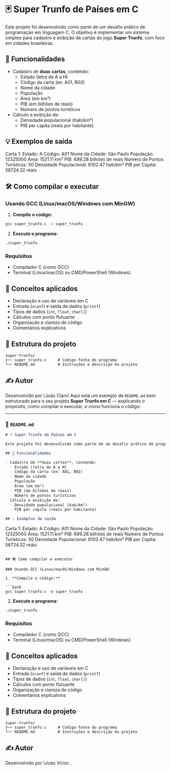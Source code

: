 # 🃏 Super Trunfo de Países em C

Este projeto foi desenvolvido como parte de um desafio prático de programação em linguagem C. O objetivo é implementar um sistema simples para cadastro e exibição de cartas do jogo **Super Trunfo**, com foco em cidades brasileiras.

## 🚀 Funcionalidades

- Cadastro de **duas cartas**, contendo:
  - Estado (letra de A a H)
  - Código da carta (ex: A01, B02)
  - Nome da cidade
  - População
  - Área (em km²)
  - PIB (em bilhões de reais)
  - Número de pontos turísticos
- Cálculo e exibição de:
  - Densidade populacional (hab/km²)
  - PIB per capita (reais por habitante)

## 💡 Exemplos de saída

Carta 1:
Estado: A
Código: A01
Nome da Cidade: São Paulo
População: 12325000
Área: 1521.11 km²
PIB: 699.28 bilhões de reais
Número de Pontos Turísticos: 50
Densidade Populacional: 8102.47 hab/km²
PIB per Capita: 56724.32 reais

## 🛠️ Como compilar e executar

### Usando GCC (Linux/macOS/Windows com MinGW)

1. **Compile o código:**

```bash
gcc super_trunfo.c -o super_trunfo
````

2. **Execute o programa:**

```bash
./super_trunfo
```

### Requisitos

* Compilador C (como GCC)
* Terminal (Linux/macOS) ou CMD/PowerShell (Windows)

## 🧠 Conceitos aplicados

* Declaração e uso de variáveis em C
* Entrada (`scanf`) e saída de dados (`printf`)
* Tipos de dados (`int`, `float`, `char[]`)
* Cálculos com ponto flutuante
* Organização e clareza de código
* Comentários explicativos

## 📁 Estrutura do projeto

```
super-trunfo/
├── super_trunfo.c     # Código-fonte do programa
└── README.md          # Instruções e descrição do projeto
```

## ✍️ Autor

Desenvolvido por \João Claro! Aqui está um exemplo de `README.md` bem estruturado para o seu projeto **Super Trunfo em C** — explicando o propósito, como compilar e executar, e como funciona o código:

---

### 📄 `README.md`

```markdown
# 🃏 Super Trunfo de Países em C

Este projeto foi desenvolvido como parte de um desafio prático de programação em linguagem C. O objetivo é implementar um sistema simples para cadastro e exibição de cartas do jogo **Super Trunfo**, com foco em cidades brasileiras.

## 🚀 Funcionalidades

- Cadastro de **duas cartas**, contendo:
  - Estado (letra de A a H)
  - Código da carta (ex: A01, B02)
  - Nome da cidade
  - População
  - Área (em km²)
  - PIB (em bilhões de reais)
  - Número de pontos turísticos
- Cálculo e exibição de:
  - Densidade populacional (hab/km²)
  - PIB per capita (reais por habitante)

## 💡 Exemplos de saída

```

Carta 1:
Estado: A
Código: A01
Nome da Cidade: São Paulo
População: 12325000
Área: 1521.11 km²
PIB: 699.28 bilhões de reais
Número de Pontos Turísticos: 50
Densidade Populacional: 8102.47 hab/km²
PIB per Capita: 56724.32 reais

````

## 🛠️ Como compilar e executar

### Usando GCC (Linux/macOS/Windows com MinGW)

1. **Compile o código:**

```bash
gcc super_trunfo.c -o super_trunfo
````

2. **Execute o programa:**

```bash
./super_trunfo
```

### Requisitos

* Compilador C (como GCC)
* Terminal (Linux/macOS) ou CMD/PowerShell (Windows)

## 🧠 Conceitos aplicados

* Declaração e uso de variáveis em C
* Entrada (`scanf`) e saída de dados (`printf`)
* Tipos de dados (`int`, `float`, `char[]`)
* Cálculos com ponto flutuante
* Organização e clareza de código
* Comentários explicativos

## 📁 Estrutura do projeto

```
super-trunfo/
├── super_trunfo.c     # Código-fonte do programa
└── README.md          # Instruções e descrição do projeto
```

## ✍️ Autor

Desenvolvido por \João Victor 
.
